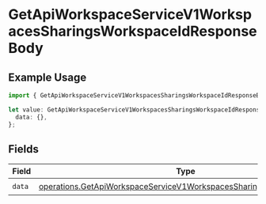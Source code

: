 # GetApiWorkspaceServiceV1WorkspacesSharingsWorkspaceIdResponseBody

## Example Usage

```typescript
import { GetApiWorkspaceServiceV1WorkspacesSharingsWorkspaceIdResponseBody } from "oppulence-backend-sdk/models/operations";

let value: GetApiWorkspaceServiceV1WorkspacesSharingsWorkspaceIdResponseBody = {
  data: {},
};
```

## Fields

| Field                                                                                                                                                        | Type                                                                                                                                                         | Required                                                                                                                                                     | Description                                                                                                                                                  |
| ------------------------------------------------------------------------------------------------------------------------------------------------------------ | ------------------------------------------------------------------------------------------------------------------------------------------------------------ | ------------------------------------------------------------------------------------------------------------------------------------------------------------ | ------------------------------------------------------------------------------------------------------------------------------------------------------------ |
| `data`                                                                                                                                                       | [operations.GetApiWorkspaceServiceV1WorkspacesSharingsWorkspaceIdData](../../models/operations/getapiworkspaceservicev1workspacessharingsworkspaceiddata.md) | :heavy_check_mark:                                                                                                                                           | N/A                                                                                                                                                          |